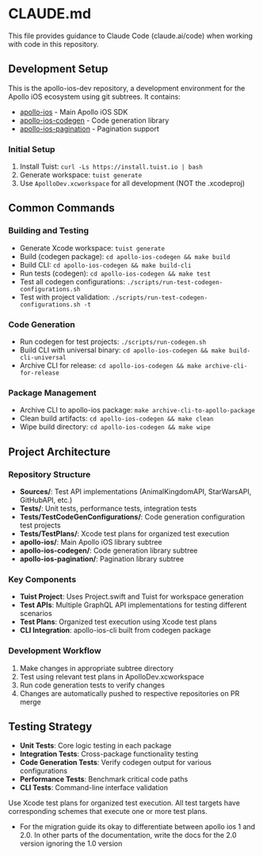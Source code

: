 # CLAUDE.md

This file provides guidance to Claude Code (claude.ai/code) when working with code in this repository.

## Development Setup

This is the apollo-ios-dev repository, a development environment for the Apollo iOS ecosystem using git subtrees. It contains:

- [apollo-ios](https://github.com/apollographql/apollo-ios) - Main Apollo iOS SDK
- [apollo-ios-codegen](https://github.com/apollographql/apollo-ios-codegen) - Code generation library
- [apollo-ios-pagination](https://github.com/apollographql/apollo-ios-pagination) - Pagination support

### Initial Setup
1. Install Tuist: `curl -Ls https://install.tuist.io | bash`
2. Generate workspace: `tuist generate`
3. Use `ApolloDev.xcworkspace` for all development (NOT the .xcodeproj)

## Common Commands

### Building and Testing
- Generate Xcode workspace: `tuist generate`
- Build (codegen package): `cd apollo-ios-codegen && make build`
- Build CLI: `cd apollo-ios-codegen && make build-cli`
- Run tests (codegen): `cd apollo-ios-codegen && make test`
- Test all codegen configurations: `./scripts/run-test-codegen-configurations.sh`
- Test with project validation: `./scripts/run-test-codegen-configurations.sh -t`

### Code Generation
- Run codegen for test projects: `./scripts/run-codegen.sh`
- Build CLI with universal binary: `cd apollo-ios-codegen && make build-cli-universal`
- Archive CLI for release: `cd apollo-ios-codegen && make archive-cli-for-release`

### Package Management
- Archive CLI to apollo-ios package: `make archive-cli-to-apollo-package`
- Clean build artifacts: `cd apollo-ios-codegen && make clean`
- Wipe build directory: `cd apollo-ios-codegen && make wipe`

## Project Architecture

### Repository Structure
- **Sources/**: Test API implementations (AnimalKingdomAPI, StarWarsAPI, GitHubAPI, etc.)
- **Tests/**: Unit tests, performance tests, integration tests
- **Tests/TestCodeGenConfigurations/**: Code generation configuration test projects
- **Tests/TestPlans/**: Xcode test plans for organized test execution
- **apollo-ios/**: Main Apollo iOS library subtree
- **apollo-ios-codegen/**: Code generation library subtree
- **apollo-ios-pagination/**: Pagination library subtree

### Key Components
- **Tuist Project**: Uses Project.swift and Tuist for workspace generation
- **Test APIs**: Multiple GraphQL API implementations for testing different scenarios
- **Test Plans**: Organized test execution using Xcode test plans
- **CLI Integration**: apollo-ios-cli built from codegen package

### Development Workflow
1. Make changes in appropriate subtree directory
2. Test using relevant test plans in ApolloDev.xcworkspace
3. Run code generation tests to verify changes
4. Changes are automatically pushed to respective repositories on PR merge

## Testing Strategy

- **Unit Tests**: Core logic testing in each package
- **Integration Tests**: Cross-package functionality testing
- **Code Generation Tests**: Verify codegen output for various configurations
- **Performance Tests**: Benchmark critical code paths
- **CLI Tests**: Command-line interface validation

Use Xcode test plans for organized test execution. All test targets have corresponding schemes that execute one or more test plans.
- For the migration guide its okay to differentiate between apollo ios 1 and 2.0. In other parts of the documentation, write the docs for the 2.0 version ignoring the 1.0 version